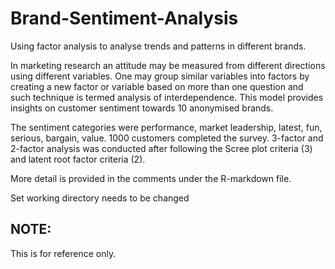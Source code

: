 # Brand-Sentiment-Analysis
Using factor analysis to analyse trends and patterns in different brands.

In marketing research an attitude may be measured from different directions using different
variables. One may group similar variables into factors by creating a new factor or variable based on more
than one question and such technique is termed analysis of interdependence. This model provides insights on customer sentiment towards 10 anonymised brands.

The sentiment categories were performance, market leadership, latest, fun, serious, bargain, value. 1000 customers completed the survey. 3-factor and 2-factor analysis was conducted after following the Scree plot criteria (3) and latent root factor criteria (2). 

More detail is provided in the comments under the R-markdown file. 

Set working directory needs to be changed

## NOTE:
This is for reference only.
